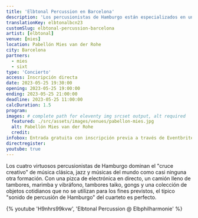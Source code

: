 ```yaml
---
title: 'Elbtonal Percussion en Barcelona'
description: 'Los percusionistas de Hamburgo están especializados en una mezcla de música clásica, jazz y músicas del mundo. Ahora les damos la bienvenida a Barcelona.'
translationKey: elbtonalbcn23
customSlug: elbtonal-percussion-barcelona
artist: [elbtonal]
venue: [mies]
location: Pabellón Mies van der Rohe
city: Barcelona
partners:
  - mies
  - sixt
type: 'Concierto'
access: Inscripción directa
date: 2023-05-25 19:30:00
opening: 2023-05-25 19:00:00
ending: 2023-05-25 21:00:00
deadline: 2023-05-25 11:00:00
calcDuration: 1.5
program:
images: # complete path for eleventy img srcset output, alt required
  featured: ./src/assets/images/venues/pabellon-mies.jpg
  alt: Pabellón Mies van der Rohe
  credit:
infobox: Entrada gratuita con inscripción previa a través de Eventbrite.
directregister:
youtube: true
---
```


Los cuatro virtuosos percusionistas de Hamburgo dominan el "cruce creativo" de música clásica, jazz y músicas del mundo como casi ninguna otra formación. Con una pizca de electrónica en directo, un camión lleno de tambores, marimba y vibráfono, tambores taiko, gongs y una colección de objetos cotidianos que no se utilizan para los fines previstos, el típico "sonido de percusión de Hamburgo" del cuarteto es perfecto.

{% youtube 'H9nhrs99kvw', 'Elbtonal Percussion @ Elbphilharmonie' %}

